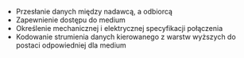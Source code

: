 
- Przesłanie danych między nadawcą, a odbiorcą
- Zapewnienie dostępu do medium
- Określenie mechanicznej i elektrycznej specyfikacji połączenia
- Kodowanie strumienia danych kierowanego z warstw wyższych do postaci odpowiedniej dla medium

